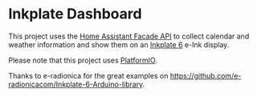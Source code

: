 # Inkplate Dashboard

This project uses the [Home Assistant Facade API](https://github.com/Endlosschleife/home-assistant-facade) to collect calendar and weather information and show them on an [Inkplate 6](https://inkplate.io/) e-Ink display.

Please note that this project uses [PlatformIO](https://platformio.org/).

Thanks to e-radionica for the great examples on https://github.com/e-radionicacom/Inkplate-6-Arduino-library.
